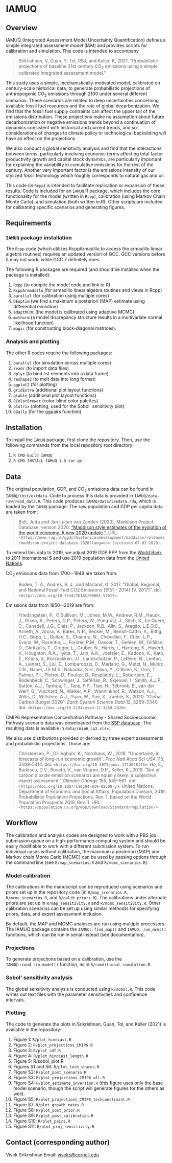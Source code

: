 # IAMUQ

## Overview

IAMUQ (Integrated Assessment Model Uncertainty Quantification) defines a simple integrated assessment model (IAM) and provides scripts for calibration and simulation. This code is intended to accompany

> Srikrishnan, V,  Guan, Y, Tol, RSJ, and Keller, K, 2021. "Probabilistic projections of baseline 21st century CO$_2$ emissions using a simple calibrated integrated assessment model."

This study uses a simple, mechanistically-motivated model, calibrated on century-scale historical data, to generate probabilistic projections of anthropogenic CO<sub>2</sub> emissions through 2100 under several different scenarios. These scenarios are related to deep uncertainties concerning available fossil fuel resources and the rate of global decarbonization. We find that the fossil fuel supply contraints can affect the upper tail of the emissions distribution. These projections make no assumption about future decarbonization or negative emissions trends beyond a continuation of dynamics consistent with historical and current trends, and so considerations of changes to climate policy or technological backsliding will have an effect on the projections.

We also conduct a global sensitivity analysis and find that the interactions between terms, particularly involving economic terms affecting total factor productivity growth and capital stock dynamics, are particularly important for explaining the variability in cumulative emissions for the rest of the century. Another very important factor is the emissions intensity of our stylized fossil technology which roughly corresponds to natural gas and oil.

This code (in `Rcpp`) is intended to facilitate replication or expansion of these results. Code is included for an `IAMUQ` R package, which includes the core functionality for the model (written in `Rcpp`), calibration (using Markov Chain Monte Carlo), and simulation (both written in R). Other scripts are included for calibrating specific scenarios and generating figures.

## Requirements

### `IAMUQ` package installation

The `Rcpp` code (which utilizes RcppArmadillo to access the armadillo linear algebra routines) requires an updated version of GCC. GCC versions before 5 may not work, while GCC 7 definitely does. 

The following R packages are required (and should be installed when the package is installed):

1. `Rcpp` (to compile the model code and link to R)
2. `RcppArmadillo` (for armadillo linear algebra routines and views in Rcpp)
3. `parallel` (for calibration using multiple cores)
4. `DEoptim` (we find a maximum a posteriori (MAP) estimate using differential evolution)
5. `adaptMCMC` (the model is calibrated using adaptive MCMC)
6. `mvtnorm` (a model discrepancy structure results in a multivariate normal likelihood function)
7. `magic` (for constructing block-diagonal matrices).

### Analysis and plotting

The other R codes require the following packages:

1. `parallel` (for simulation across multiple cores)
2. `readr` (to import data files)
3. `dplyr` (to bind list elements into a data frame)
4. `reshape2` (to melt data into long format)
5. `ggplot2` (for plotting)
6. `gridExtra` (additional plot layout functions)
7. `gtable` (additional plot layout functions)
8. `RColorBrewer` (color-blind color palettes)
9. `plotrix` (plotting, used for the Sobol` sensitivity plot)
10. `GGally` (for the ggpairs function)

## Installation

To install the `IAMUQ` package, first clone the repository. Then, use the following commands from the local repository root directory:

1. `R CMD build IAMUQ`
2. `R CMD INSTALL IAMUQ_1.0.tar.gz`

## Data

The original population, GDP, and CO<sub>2</sub> emissions data can be found in `IAMUQ/inst/extdata`. Code to process this data is provided in `IAMUQ/data-raw/read_data.R`. This code produces `IAMUQ/data/iamdata.rda`, which is loaded by the `IAMUQ` package. The raw population and GDP per capita data are taken from:

> Bolt, Jutta and Jan Luiten van Zanden (2020), Maddison Project Database, version 2020. [“Maddison style estimates of the evolution of the world economy. A new 2020 update ”](https://www.rug.nl/ggdc/historicaldevelopment/maddison/publications/wp15.pdf). URL: `<https://www.rug.nl/ggdc/historicaldevelopment/maddison/releases/maddison-project-database-2020?lang=en> (accessed 07-01-2020)`.

To extend this data to 2019, we adjust 2019 GDP PPP from the [World Bank](https://data.worldbank.org/indicator/NY.GDP.MKTP.PP.KD) to 2011 international $ and use 2019 population data from the [United Nations](https://population.un.org/wpp/).

CO<sub>2</sub> emissions data from 1700--1949 are taken from:

> Boden, T. A., Andres, R. J., and Marland, G. 2017. "Global, Regional, and National Fossil-Fuel CO2 Emissions (1751 - 2014) (V. 2017)". doi: `<https://doi.org/10.3334/CDIAC/00001_V2017>`.

Emissions data from 1950--2019 are from:

> Friedlingstein, P., O’Sullivan, M., Jones, M.W., Andrew, R.M., Hauck, J., Olsen, A., Peters, G.P., Peters, W., Pongratz, J., Sitch, S., Le Quéré, C., Canadell, J.G., Ciais, P., Jackson, R.B., Alin, S., Aragão, L.E.O.C., Arneth, A., Arora, V., Bates, N.R., Becker, M., Benoit-Cattin, A., Bittig, H.C., Bopp, L., Bultan, S., Chandra, N., Chevallier, F., Chini, L.P., Evans, W., Florentie, L., Forster, P.M., Gasser, T., Gehlen, M., Gilfillan, D., Gkritzalis, T., Gregor, L., Gruber, N., Harris, I., Hartung, K., Haverd, V., Houghton, R.A., Ilyina, T., Jain, A.K., Joetzjer, E., Kadono, K., Kato, E., Kitidis, V., Korsbakken, J.I., Landschützer, P., Lefèvre, N., Lenton, A., Lienert, S., Liu, Z., Lombardozzi, D., Marland, G., Metzl, N., Munro, D.R., Nabel, J.E.M.S., Nakaoka, S.-I., Niwa, Y., O’Brien, K., Ono, T., Palmer, P.I., Pierrot, D., Poulter, B., Resplandy, L., Robertson, E., Rödenbeck, C., Schwinger, J., Séférian, R., Skjelvan, I., Smith, A.J.P., Sutton, A.J., Tanhua, T., Tans, P.P., Tian, H., Tilbrook, B., van der Werf, G., Vuichard, N., Walker, A.P., Wanninkhof, R., Watson, A.J., Willis, D., Wiltshire, A.J., Yuan, W., Yue, X., Zaehle, S., 2020. "Global Carbon Budget 2020". *Earth System Science Data* 12, 3269–3340. doi: `<https://doi.org/10.5194/essd-12-3269-2020>`.

CMIP6 Representative Concentration Pathway - Shared Socioeconomic Pathway scenario data was downloaded from the [SSP database](https://tntcat.iiasa.ac.at/SspDb/dsd). The resulting data is available in `data/cmip6_co2.xlsx`.

We also use distributions provided or derived by three expert assessments and probabilistic projections. Those are:

> Christensen, P., Gillingham, K., Nordhaus, W., 2018. "Uncertainty in forecasts of long-run economic growth". *Proc Natl Acad Sci USA* 115, 5409–5414. doi: `<https://doi.org/10.1073/pnas.1713628115>`.
> Ho, E., Budescu, D.V., Bosetti, V., van Vuuren, D.P., Keller, K., 2019. "Not all carbon dioxide emission scenarios are equally likely: a subjective expert assessment." *Climatic Change* 155, 545–561. doi: `<https://doi.org/10.1007/s10584-019-02500-y>`.
> United Nations, Department of Economic and Social Affairs, Population Division, 2019. Probabilistic Population Projections, Rev. 1, based on the World Population Prospects 2019, Rev. 1. URL: `<https://population.un.org/wpp/Download/Standard/Population/>`

## Workflow

The calibration and analysis codes are designed to work with a PBS job submission queue on a high-performance computing system and should be easily modifiable to work with a different submission system. To run individual cases without calibration, the maximum a posteriori (MAP) and Markov chain Monte Carlo (MCMC) can be used by passing options through the command line (see `R/map_scenarios.R` and `R/mcmc_scenarios.R`).

### Model calibration

The calibrations in the manuscript can be reproduced using scenarios and priors set up in the repository code (in `R/map_scenarios.R`, `R/mcmc_scenarios.R`, and `R/calib_priors.R`). The calibrations under alternate priors are set up in `R/map_sensitivity.R` and `R/mcmc_sensitivity.R`. Other calibration scenarios can be set up using similar method)s for specifying priors, data, and expert assessment inclusion.

By default, the MAP and MCMC analyses are run using multiple processors. The IAMUQ package contains the `IAMUQ::find_map()` and `IAMUQ::run_mcmc()` functions, which can be run in serial instead (see documentation).

### Projections

To generate projections based on a calibration, use the `IAMUQ::cond_sim_model()` function, as in `R/conditional_simulation.R`.

### Sobol' sensitivity analysis

The global sensitivity analysis is conducted using `R/sobol.R`. This code writes out text files with the parameter sensitivities and confidence intervals.

### Plotting

The code to generate the plots in Srikrishnan, Guan, Tol, and Keller (2021) is available in the repository:

1. Figure 1: `R/plot_hindcast.R`
2. Figure 2: `R/plot_projections_CMIP6.R`
3. Figure 3: `R/plot_cdf.R`
4. Figure 4: `R/plot_hindcast_length.R`
5. Figure 5: R/sobol_plot.R
6. Figures S1 and S6: `R/plot_tech_shares.R`
5. Figure S2: `R/plot_post_scenario.R`
6. Figure S3: `R/plot_projections_CMIP6_all.R`
7. Figure S4: `R/plot_estimate_inversion.R` (this figure uses only the base model scenario, though the script will generate figures for the others as well).
8. Figure S5: `R/plot_projections_CMIP6_techconstraint.R` 
9. Figure S7: `R/plot_growth_rates.R`
10. Figure S8: `R/plot_post_prior.R`
11. Figure S9: `R/plot_post_calibration.R`
12. Figure S10: `R/plot_pairs.R`
13. Figure S11: `R/plot_proj_sensitivity.R`

## Contact (corresponding author)
Vivek Srikrishnan
Email: <viveks@cornell.edu>
